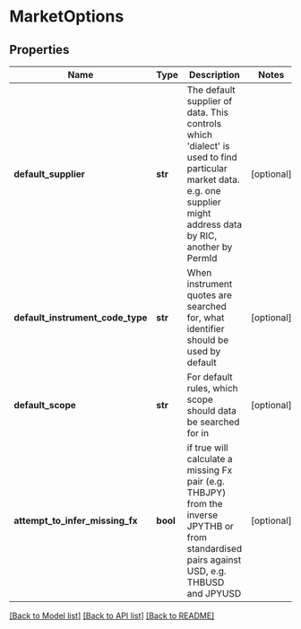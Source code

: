 # MarketOptions

## Properties
Name | Type | Description | Notes
------------ | ------------- | ------------- | -------------
**default_supplier** | **str** | The default supplier of data. This controls which &#39;dialect&#39; is used to find particular market data. e.g. one supplier might address data by RIC, another by PermId | [optional] 
**default_instrument_code_type** | **str** | When instrument quotes are searched for, what identifier should be used by default | [optional] 
**default_scope** | **str** | For default rules, which scope should data be searched for in | [optional] 
**attempt_to_infer_missing_fx** | **bool** | if true will calculate a missing Fx pair (e.g. THBJPY) from the inverse JPYTHB or from standardised pairs against USD, e.g. THBUSD and JPYUSD | [optional] 

[[Back to Model list]](../README.md#documentation-for-models) [[Back to API list]](../README.md#documentation-for-api-endpoints) [[Back to README]](../README.md)


